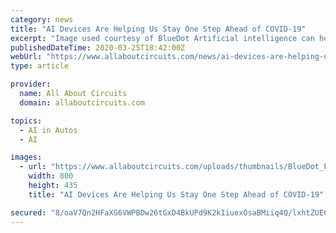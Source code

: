 ```yaml
---
category: news
title: "AI Devices Are Helping Us Stay One Step Ahead of COVID-19"
excerpt: "Image used courtesy of BlueDot Artificial intelligence can help to chart the course of epidemics and advise epidemiologists as to where and when the novel coronavirus will spread next. It is also implemented on MCUs, allowing the host device to make ..."
publishedDateTime: 2020-03-25T18:42:00Z
webUrl: "https://www.allaboutcircuits.com/news/ai-devices-are-helping-us-stay-one-step-ahead-of-covid-19/"
type: article

provider:
  name: All About Circuits
  domain: allaboutcircuits.com

topics:
  - AI in Autos
  - AI

images:
  - url: "https://www.allaboutcircuits.com/uploads/thumbnails/BlueDot_Feature.jpg"
    width: 800
    height: 435
    title: "AI Devices Are Helping Us Stay One Step Ahead of COVID-19"

secured: "8/oaV7Qn2HFaXG6VWPBDw26tGxD4BkUPd9K2kIiuexOsaBMiiq4Q/lxhtZUECogapqXocgu3b12WhhVoXUNh7vzMw8SzMMrg8JIC+kfNEpNl95Oi6wU2QQIk/bhCBa+gSRt6bBrRhYPyzbMCis1S8VclKW0UxC6wN5pW2w7LQJeCXXcDVXmeg7FuFWrXDMOWfcZiXZvznVpNJcmiCaYjwdDOCTUGhyL5Tgsk46dCDfj44qhkKKY+beNm9ubjXZUZOStAmJGq8mrHckqS45EKpB74cxVW3a3TG1GDnJC5kUPn5SDAhT0Ss5wYH5L8Eky5;5xoQ4Ybwpfnd3CqYWxHVMQ=="
---
```


